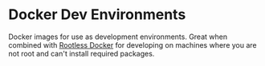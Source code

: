# Docker Dev Environments

Docker images for use as development environments. Great when combined with [Rootless Docker](https://docs.docker.com/engine/security/rootless/) for developing on machines where you are not root and can't install required packages.

